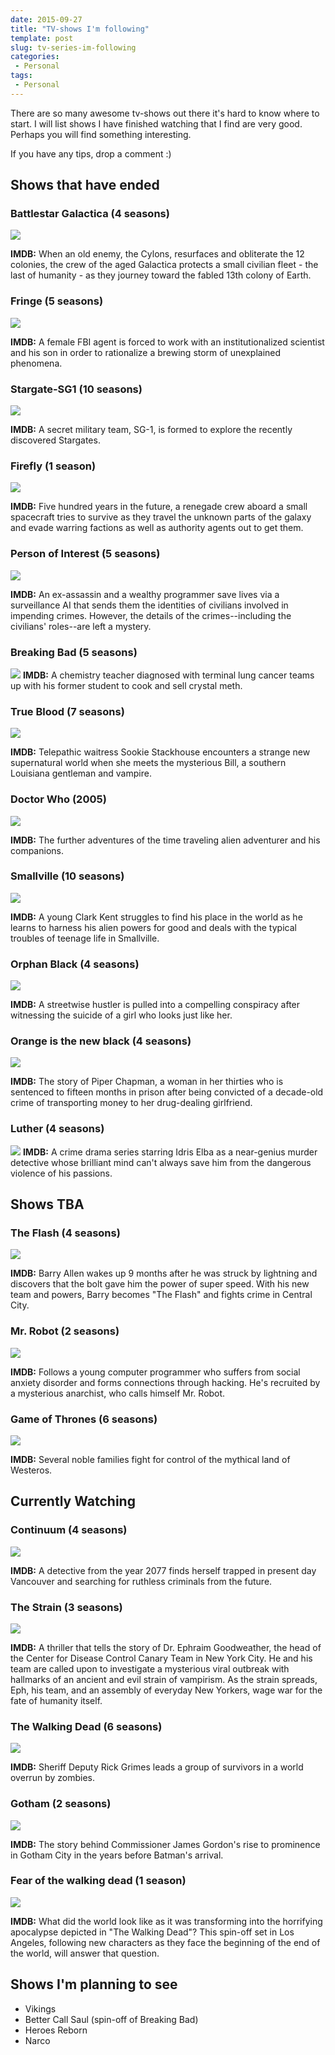 ```yaml
---
date: 2015-09-27
title: "TV-shows I'm following"
template: post
slug: tv-series-im-following
categories:
 - Personal
tags:
 - Personal
---
```


There are so many awesome tv-shows out there it's hard to know where to start. I will list shows I have finished watching that I find are very good. Perhaps you will find something interesting.

If you have any tips, drop a comment :)

## Shows that have ended

### Battlestar Galactica (4 seasons)

![](../images/battlestar-galactica.jpg)

**IMDB:** When an old enemy, the Cylons, resurfaces and obliterate the 12 colonies, the crew of the aged Galactica protects a small civilian fleet - the last of humanity - as they journey toward the fabled 13th colony of Earth.

### Fringe (5 seasons)
![](../images/fringe.jpg)

**IMDB:** A female FBI agent is forced to work with an institutionalized scientist and his son in order to rationalize a brewing storm of unexplained phenomena.

### Stargate-SG1 (10 seasons)
![](../images/sg1.jpg)

**IMDB:** A secret military team, SG-1, is formed to explore the recently discovered Stargates.

### Firefly (1 season)
![](../images/firefly.jpg)

**IMDB:** Five hundred years in the future, a renegade crew aboard a small spacecraft tries to survive as they travel the unknown parts of the galaxy and evade warring factions as well as authority agents out to get them.

### Person of Interest (5 seasons)
![](../images/poi.jpg)

**IMDB:** An ex-assassin and a wealthy programmer save lives via a surveillance AI that sends them the identities of civilians involved in impending crimes. However, the details of the crimes--including the civilians' roles--are left a mystery.

### Breaking Bad (5 seasons)
![](../images/breaking-bad.jpg)
**IMDB:** A chemistry teacher diagnosed with terminal lung cancer teams up with his former student to cook and sell crystal meth.

### True Blood (7 seasons)
![](../images/true-blood.jpg)

**IMDB:** Telepathic waitress Sookie Stackhouse encounters a strange new supernatural world when she meets the mysterious Bill, a southern Louisiana gentleman and vampire.

### Doctor Who (2005)
![](../images/dr-who.jpg)

**IMDB:** The further adventures of the time traveling alien adventurer and his companions.

### Smallville (10 seasons)
![](../images/smallville.jpg)

**IMDB:** A young Clark Kent struggles to find his place in the world as he learns to harness his alien powers for good and deals with the typical troubles of teenage life in Smallville.

### Orphan Black (4 seasons)
![](../images/orphan-black.jpg)

**IMDB:** A streetwise hustler is pulled into a compelling conspiracy after witnessing the suicide of a girl who looks just like her.

### Orange is the new black (4 seasons)
![](../images/orange-is-the-new-black.jpg)

**IMDB:** The story of Piper Chapman, a woman in her thirties who is sentenced to fifteen months in prison after being convicted of a decade-old crime of transporting money to her drug-dealing girlfriend.
<div style="clear: both"></div>

### Luther (4 seasons)
![](../images/luther.jpg)
**IMDB:** A crime drama series starring Idris Elba as a near-genius murder detective whose brilliant mind can't always save him from the dangerous violence of his passions.

## Shows TBA

### The Flash (4 seasons)
![](../images/the_flash.jpg)

**IMDB:** Barry Allen wakes up 9 months after he was struck by lightning and discovers that the bolt gave him the power of super speed. With his new team and powers, Barry becomes "The Flash" and fights crime in Central City.

### Mr. Robot (2 seasons)
![](../images/mr-robot.jpg)

**IMDB:** Follows a young computer programmer who suffers from social anxiety disorder and forms connections through hacking. He's recruited by a mysterious anarchist, who calls himself Mr. Robot.

### Game of Thrones (6 seasons)
![](../images/got.jpg)

**IMDB:** Several noble families fight for control of the mythical land of Westeros.

## Currently Watching

### Continuum (4 seasons)
![](../images/continuum.jpg)

**IMDB:** A detective from the year 2077 finds herself trapped in present day Vancouver and searching for ruthless criminals from the future.

### The Strain (3 seasons)
![](../images/the-strain.jpg)

**IMDB:** A thriller that tells the story of Dr. Ephraim Goodweather, the head of the Center for Disease Control Canary Team in New York City. He and his team are called upon to investigate a mysterious viral outbreak with hallmarks of an ancient and evil strain of vampirism. As the strain spreads, Eph, his team, and an assembly of everyday New Yorkers, wage war for the fate of humanity itself.

### The Walking Dead (6 seasons)
![](../images/walking-dead.jpg)

**IMDB:** Sheriff Deputy Rick Grimes leads a group of survivors in a world overrun by zombies.

### Gotham (2 seasons)
![](../images/gotham.jpg)

**IMDB:** The story behind Commissioner James Gordon's rise to prominence in Gotham City in the years before Batman's arrival.

### Fear of the walking dead (1 season)
![](../images/fear-walking-dead.jpg)

**IMDB:** What did the world look like as it was transforming into the horrifying apocalypse depicted in "The Walking Dead"? This spin-off set in Los Angeles, following new characters as they face the beginning of the end of the world, will answer that question.

## Shows I'm planning to see

* Vikings
* Better Call Saul (spin-off of Breaking Bad)
* Heroes Reborn
* Narco


